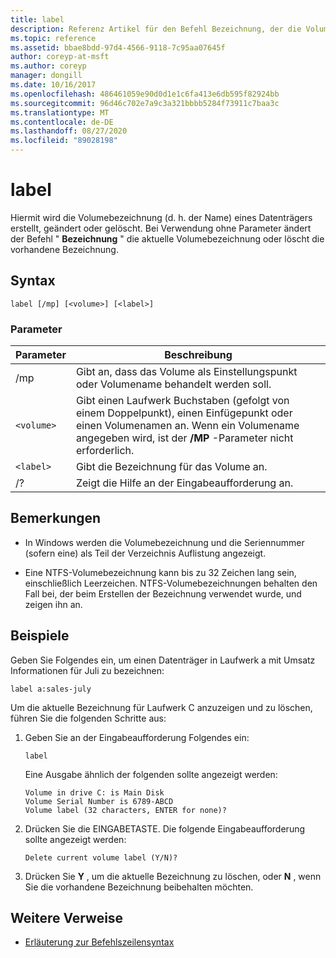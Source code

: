 ```yaml
---
title: label
description: Referenz Artikel für den Befehl Bezeichnung, der die Volumebezeichnung (d. h. den Namen) eines Datenträgers erstellt, ändert oder löscht.
ms.topic: reference
ms.assetid: bbae8bdd-97d4-4566-9118-7c95aa07645f
author: coreyp-at-msft
ms.author: coreyp
manager: dongill
ms.date: 10/16/2017
ms.openlocfilehash: 486461059e90d0d1e1c6fa413e6db595f82924bb
ms.sourcegitcommit: 96d46c702e7a9c3a321bbbb5284f73911c7baa3c
ms.translationtype: MT
ms.contentlocale: de-DE
ms.lasthandoff: 08/27/2020
ms.locfileid: "89028198"
---
```

# <a name="label"></a>label

Hiermit wird die Volumebezeichnung (d. h. der Name) eines Datenträgers erstellt, geändert oder gelöscht. Bei Verwendung ohne Parameter ändert der Befehl " **Bezeichnung** " die aktuelle Volumebezeichnung oder löscht die vorhandene Bezeichnung.

## <a name="syntax"></a>Syntax

```
label [/mp] [<volume>] [<label>]
```

### <a name="parameters"></a>Parameter

| Parameter | Beschreibung |
| --------- | ----------- |
| /mp | Gibt an, dass das Volume als Einstellungspunkt oder Volumename behandelt werden soll. |
| `<volume>` | Gibt einen Laufwerk Buchstaben (gefolgt von einem Doppelpunkt), einen Einfügepunkt oder einen Volumenamen an. Wenn ein Volumename angegeben wird, ist der **/MP** -Parameter nicht erforderlich. |
| `<label>` | Gibt die Bezeichnung für das Volume an. |
| /? | Zeigt die Hilfe an der Eingabeaufforderung an. |

## <a name="remarks"></a>Bemerkungen

- In Windows werden die Volumebezeichnung und die Seriennummer (sofern eine) als Teil der Verzeichnis Auflistung angezeigt.

- Eine NTFS-Volumebezeichnung kann bis zu 32 Zeichen lang sein, einschließlich Leerzeichen. NTFS-Volumebezeichnungen behalten den Fall bei, der beim Erstellen der Bezeichnung verwendet wurde, und zeigen ihn an.

## <a name="examples"></a>Beispiele

Geben Sie Folgendes ein, um einen Datenträger in Laufwerk a mit Umsatz Informationen für Juli zu bezeichnen:

```
label a:sales-july
```

Um die aktuelle Bezeichnung für Laufwerk C anzuzeigen und zu löschen, führen Sie die folgenden Schritte aus:

1. Geben Sie an der Eingabeaufforderung Folgendes ein:

   ```
   label
   ```

   Eine Ausgabe ähnlich der folgenden sollte angezeigt werden:

   ```
   Volume in drive C: is Main Disk
   Volume Serial Number is 6789-ABCD
   Volume label (32 characters, ENTER for none)?
   ```

2. Drücken Sie die EINGABETASTE. Die folgende Eingabeaufforderung sollte angezeigt werden:

   ```
   Delete current volume label (Y/N)?
   ```

3. Drücken Sie **Y** , um die aktuelle Bezeichnung zu löschen, oder **N** , wenn Sie die vorhandene Bezeichnung beibehalten möchten.

## <a name="additional-references"></a>Weitere Verweise

- [Erläuterung zur Befehlszeilensyntax](command-line-syntax-key.md)